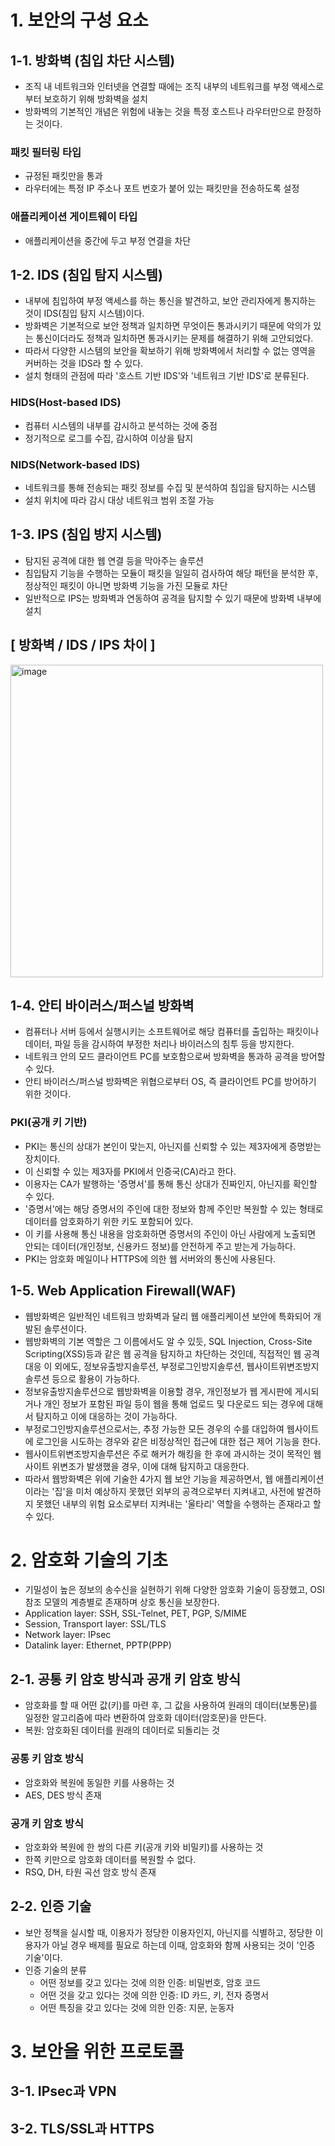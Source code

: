 # 1. 보안의 구성 요소

## 1-1. 방화벽 (침입 차단 시스템)
- 조직 내 네트워크와 인터넷을 연결할 때에는 조직 내부의 네트워크를 부정 액세스로부터 보호하기 위해 방화벽을 설치
- 방화벽의 기본적인 개념은 위험에 내놓는 것을 특정 호스트나 라우터만으로 한정하는 것이다.
### 패킷 필터링 타입
- 규정된 패킷만을 통과
- 라우터에는 특정 IP 주소나 포트 번호가 붙어 있는 패킷만을 전송하도록 설정
### 애플리케이션 게이트웨이 타입
- 애플리케이션을 중간에 두고 부정 연결을 차단


## 1-2. IDS (침입 탐지 시스템)
- 내부에 침입하여 부정 액세스를 하는 통신을 발견하고, 보안 관리자에게 통지하는 것이 IDS(침입 탐지 시스템)이다.
- 방화벽은 기본적으로 보안 정책과 일치하면 무엇이든 통과시키기 때문에 악의가 있는 통신이더라도 정책과 일치하면 통과시키는 문제를 해결하기 위해 고안되었다.
- 따라서 다양한 시스템의 보안을 확보하기 위해 방화벽에서 처리할 수 없는 영역을 커버하는 것을 IDS라 할 수 있다.
- 설치 형태의 관점에 따라 '호스트 기반 IDS'와 '네트워크 기반 IDS'로 분류된다.
### HIDS(Host-based IDS) 
- 컴퓨터 시스템의 내부를 감시하고 분석하는 것에 중점
- 정기적으로 로그를 수집, 감시하여 이상을 탐지
### NIDS(Network-based IDS)
- 네트워크를 통해 전송되는 패킷 정보를 수집 및 분석하여 침입을 탐지하는 시스템
- 설치 위치에 따라 감시 대상 네트워크 범위 조절 가능


## 1-3. IPS (침입 방지 시스템)
- 탐지된 공격에 대한 웹 연결 등을 막아주는 솔루션
- 침입탐지 기능을 수행하는 모듈이 패킷을 일일히 검사하여 해당 패턴을 분석한 후, 정상적인 패킷이 아니면 방화벽 기능을 가진 모듈로 차단
- 일반적으로 IPS는 방화벽과 연동하여 공격을 탐지할 수 있기 때문에 방화벽 내부에 설치


## [ 방화벽 / IDS / IPS 차이 ]
<img width="500" alt="image" src="https://user-images.githubusercontent.com/110087065/210169848-b3b3d72b-6bc6-4874-ae08-053b51122804.png">


## 1-4. 안티 바이러스/퍼스널 방화벽
- 컴퓨터나 서버 등에서 실행시키는 소프트웨어로 해당 컴퓨터를 출입하는 패킷이나 데이터, 파일 등을 감시하여 부정한 처리나 바이러스의 침투 등을 방지한다.
- 네트워크 안의 모드 클라이언트 PC를 보호함으로써 방화벽을 통과하 공격을 방어할 수 있다.
- 안티 바이러스/퍼스널 방화벽은 위협으로부터 OS, 즉 클라이언트 PC를 방어하기 위한 것이다.
### PKI(공개 키 기반)
- PKI는 통신의 상대가 본인이 맞는지, 아닌지를 신뢰할 수 있는 제3자에게 증명받는 장치이다.
- 이 신뢰할 수 있는 제3자를 PKI에서 인증국(CA)라고 한다.
- 이용자는 CA가 발행하는 '증명서'를 통해 통신 상대가 진짜인지, 아닌지를 확인할 수 있다.
- '증명서'에는 해당 증명서의 주인에 대한 정보와 함께 주인만 복원할 수 있는 형태로 데이터를 암호화하기 위한 키도 포함되어 있다.
- 이 키를 사용해 통신 내용을 암호화하면 증명서의 주인이 아닌 사람에게 노출되면 안되는 데이터(개인정보, 신용카드 정보)를 안전하게 주고 받는게 가능하다.
- PKI는 암호화 메일이나 HTTPS에 의한 웹 서버와의 통신에 사용된다.


## 1-5. Web Application Firewall(WAF)
- 웹방화벽은 일반적인 네트워크 방화벽과 달리 웹 애플리케이션 보안에 특화되어 개발된 솔루션이다. 
- 웹방화벽의 기본 역할은 그 이름에서도 알 수 있듯, SQL Injection, Cross-Site Scripting(XSS)등과 같은 웹 공격을 탐지하고 차단하는 것인데, 직접적인 웹 공격 대응 이 외에도, 정보유출방지솔루션, 부정로그인방지솔루션, 웹사이트위변조방지솔루션 등으로 활용이 가능하다.
- 정보유출방지솔루션으로 웹방화벽을 이용할 경우, 개인정보가 웹 게시판에 게시되거나 개인 정보가 포함된 파일 등이 웹을 통해 업로드 및 다운로드 되는 경우에 대해서 탐지하고 이에 대응하는 것이 가능하다.
- 부정로그인방지솔루션으로서는, 추정 가능한 모든 경우의 수를 대입하여 웹사이트에 로그인을 시도하는 경우와 같은 비정상적인 접근에 대한 접근 제어 기능을 한다.
- 웹사이트위변조방지솔루션은 주로 해커가 해킹을 한 후에 과시하는 것이 목적인 웹사이트 위변조가 발생했을 경우, 이에 대해 탐지하고 대응한다.
- 따라서 웹방화벽은 위에 기술한 4가지 웹 보안 기능을 제공하면서, 웹 애플리케이션이라는 '집'을 미처 예상하지 못했던 외부의 공격으로부터 지켜내고, 사전에 발견하지 못했던 내부의 위험 요소로부터 지켜내는 '울타리' 역할을 수행하는 존재라고 할 수 있다.


# 2. 암호화 기술의 기초
- 기밀성이 높은 정보의 송수신을 실현하기 위해 다양한 암호화 기술이 등장했고, OSI 참조 모델의 계층별로 존재하며 상호 통신을 보장한다.
- Application layer: SSH, SSL-Telnet, PET, PGP, S/MIME
- Session, Transport layer: SSL/TLS
- Network layer: IPsec
- Datalink layer: Ethernet, PPTP(PPP)

## 2-1. 공통 키 암호 방식과 공개 키 암호 방식
- 암호화를 할 때 어떤 값(키)를 마련 후, 그 값을 사용하여 원래의 데이터(보통문)를 일정한 알고리즘에 따라 변환하여 암호화 데이터(암호문)을 만든다.
- 복원: 암호화된 데이터를 원래의 데이터로 되돌리는 것
### 공통 키 암호 방식
- 암호화와 복원에 동일한 키를 사용하는 것
- AES, DES 방식 존재
### 공개 키 암호 방식
- 암호화와 복원에 한 쌍의 다른 키(공개 키와 비밀키)를 사용하는 것
- 한쪽 키만으로 암호화 데이터를 복원할 수 없다.
- RSQ, DH, 타원 곡선 암호 방식 존재
## 2-2. 인증 기술
- 보안 정책을 실시할 때, 이용자가 정당한 이용자인지, 아닌지를 식별하고, 정당한 이용자가 아닐 경우 배제를 필요로 하는데 이때, 암호화와 함께 사용되는 것이 '인증 기술'이다.
- 인증 기술의 분류
  - 어떤 정보를 갖고 있다는 것에 의한 인증: 비밀번호, 암호 코드
  - 어떤 것을 갖고 있다는 것에 의한 인증: ID 카드, 키, 전자 증명서
  - 어떤 특징을 갖고 있다는 것에 의한 인증: 지문, 눈동자


# 3. 보안을 위한 프로토콜
## 3-1. IPsec과 VPN
## 3-2. TLS/SSL과 HTTPS
